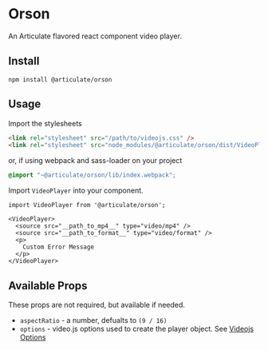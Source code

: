 # Orson

An Articulate flavored react component video player.

## Install
`npm install @articulate/orson`

## Usage
Import the stylesheets
```html
<link rel="stylesheet" src="/path/to/videojs.css" />
<link rel="stylesheet" src="node_modules/@articulate/orson/dist/VideoPlayer.css" />
```

or, if using webpack and sass-loader on your project

```scss
@import "~@articulate/orson/lib/index.webpack";
```

Import `VideoPlayer` into your component.
```
import VideoPlayer from '@articulate/orson';

<VideoPlayer>
  <source src="__path_to_mp4__" type="video/mp4" />
  <source src="__path_to_format__" type="video/format" />
  <p>
    Custom Error Message
  </p>
</VideoPlayer>
```

## Available Props
These props are not required, but available if needed.

- `aspectRatio` - a number, defualts to `(9 / 16)`
- `options` - video.js options used to create the player object.  See [Videojs Options](http://docs.videojs.com/docs/guides/options.html#component-options)
